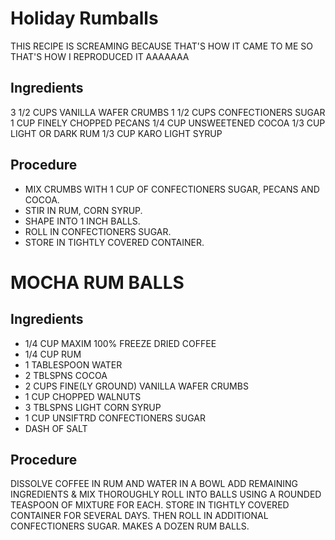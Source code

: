 # Holiday Rumballs

THIS RECIPE IS SCREAMING BECAUSE THAT'S HOW IT CAME TO ME SO THAT'S HOW I REPRODUCED IT AAAAAAA

## Ingredients
3 1/2 CUPS VANILLA WAFER CRUMBS
1 1/2 CUPS CONFECTIONERS SUGAR
1 CUP FINELY CHOPPED PECANS
1/4 CUP UNSWEETENED COCOA
1/3 CUP LIGHT OR DARK RUM
1/3 CUP KARO LIGHT SYRUP

## Procedure
* MIX CRUMBS WITH 1 CUP OF CONFECTIONERS SUGAR, PECANS AND COCOA.
* STIR IN RUM, CORN SYRUP.
* SHAPE INTO 1 INCH BALLS.
* ROLL IN CONFECTIONERS SUGAR.
* STORE IN TIGHTLY COVERED CONTAINER. 

# MOCHA RUM BALLS

## Ingredients
* 1/4 CUP MAXIM 100% FREEZE DRIED COFFEE 
* 1/4 CUP RUM
* 1 TABLESPOON WATER
* 2 TBLSPNS COCOA
* 2 CUPS FINE(LY GROUND) VANILLA WAFER CRUMBS
* 1 CUP CHOPPED WALNUTS
* 3 TBLSPNS LIGHT CORN SYRUP
* 1 CUP UNSIFTRD CONFECTIONERS SUGAR
* DASH OF SALT

## Procedure
DISSOLVE COFFEE IN RUM AND WATER IN A BOWL
ADD REMAINING INGREDIENTS & MIX THOROUGHLY
ROLL INTO BALLS USING A ROUNDED TEASPOON OF MIXTURE
FOR EACH. STORE IN TIGHTLY COVERED CONTAINER
FOR SEVERAL DAYS. THEN ROLL IN ADDITIONAL
CONFECTIONERS SUGAR.
MAKES A DOZEN RUM BALLS.

